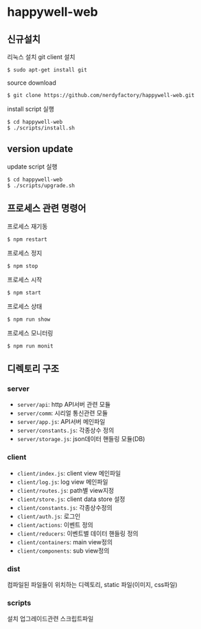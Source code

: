 # happywell-web

## 신규설치
리눅스 설치
git client 설치
```
$ sudo apt-get install git
```
source download
```
$ git clone https://github.com/nerdyfactory/happywell-web.git
```
install script 실행
```
$ cd happywell-web
$ ./scripts/install.sh
```

## version update
update script 실행
```
$ cd happywell-web
$ ./scripts/upgrade.sh
```

## 프로세스 관련 명령어
프로세스 재기동
```
$ npm restart
```
프로세스 정지
```
$ npm stop
```
프로세스 시작
```
$ npm start
```
프로세스 상태
```
$ npm run show
```
프로세스 모니터링
```
$ npm run monit
```

## 디렉토리 구조
### server
- `server/api`: http API서버 관련 모듈
- `server/comm`: 시리얼 통신관련 모듈
- `server/app.js`: API서버 메인파일
- `server/constants.js`: 각종상수 정의
- `server/storage.js`: json데이터 핸들링 모듈(DB)

### client
- `client/index.js`: client view 메인파일 
- `client/log.js`: log view 메인파일 
- `client/routes.js`: path별 view지정
- `client/store.js`: client data store 설정
- `client/constants.js`: 각종상수정의
- `client/auth.js`: 로그인
- `client/actions`: 이벤트 정의
- `client/reducers`: 이벤트별 데이터 핸들링 정의
- `client/containers`: main view정의
- `client/components`: sub view정의

### dist
컴파일된 파일들이 위치하는 디렉토리, static 파일(이미지, css파일)

### scripts
설치 업그레이드관련 스크립트파일

